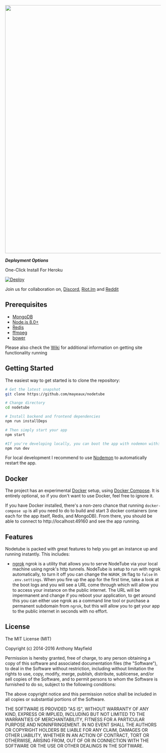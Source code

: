 <img src="https://user-images.githubusercontent.com/7200471/71605820-40db7880-2b29-11ea-8fa0-b8628cfd55ad.png" width="800" >

***Deployment Options***

One-Click Install For Heroku

[![Deploy](https://www.herokucdn.com/deploy/button.png)](https://heroku.com/deploy?template=https://github.com/mayeaux/nodetube)

Join us for collaboration on, [Discord](https://discord.gg/ejGah8H), [Riot.Im](https://riot.im/app/#/room/#nodetube:matrix.org) and [Reddit](https://reddit.com/r/nodetube)

Prerequisites
-------------

- [MongoDB](https://www.mongodb.org/downloads)
- [Node.js 8.0+](https://nodejs.org/en/download/)
- [Redis](https://redis.io/download)
- [ffmpeg](https://www.ffmpeg.org/download.html)
- [bower](https://bower.io/#install-bower)

Please also check the [Wiki](https://github.com/mayeaux/nodetube/wiki) for additional information on getting site functionality running

Getting Started
---------------

The easiest way to get started is to clone the repository:

```bash
# Get the latest snapshot
git clone https://github.com/mayeaux/nodetube

# Change directory
cd nodetube

# Install backend and frontend dependencies
npm run installDeps

# Then simply start your app
npm start

#If you're developing locally, you can boot the app with nodemon with:
npm run dev
```

For local development I recommend to use [Nodemon](https://github.com/remy/nodemon) to automatically restart the app.



Docker
------

The project has an experimental [Docker](https://www.docker.com/what-docker) setup, using [Docker Compose](https://docs.docker.com/compose/overview/).  It is entirely optional, so if you don't want to use Docker, feel free to ignore it.

If you have Docker installed, there's a non-zero chance that running `docker-compose up` is all you need to do to build and start 3 docker containers (one each for the app itself, Redis, and MongoDB). From there, you should be able to connect to http://localhost:49160 and see the app running.

Features
-----------------
Nodetube is packed with great features to help you get an instance up and running instantly. This includes:

- [ngrok](https://www.https://ngrok.com) ngrok is a utility that allows you to serve NodeTube via your local machine using ngrok's http tunnels. NodeTube is setup to run with ngrok automatically, to turn it off you can change the `NGROK_ON` flag to `false` in `.env.settings`. When you fire up the app for the first time, take a look at the boot logs and you will see a URL come through which will allow you to access your instance on the public internet. The URL will be impermanent and change if you reboot your application, to get around this you can either use ngrok as a command line tool or purchase a permanent subdomain from `ngrok`, but this will allow you to get your app to the public internet in seconds with no effort.











License
-------

The MIT License (MIT)

Copyright (c) 2014-2016 Anthony Mayfield

Permission is hereby granted, free of charge, to any person obtaining a copy of this software and associated documentation files (the "Software"), to deal in the Software without restriction, including without limitation the rights to use, copy, modify, merge, publish, distribute, sublicense, and/or sell copies of the Software, and to permit persons to whom the Software is furnished to do so, subject to the following conditions:

The above copyright notice and this permission notice shall be included in all copies or substantial portions of the Software.

THE SOFTWARE IS PROVIDED "AS IS", WITHOUT WARRANTY OF ANY KIND, EXPRESS OR IMPLIED, INCLUDING BUT NOT LIMITED TO THE WARRANTIES OF MERCHANTABILITY, FITNESS FOR A PARTICULAR PURPOSE AND NONINFRINGEMENT. IN NO EVENT SHALL THE AUTHORS OR COPYRIGHT HOLDERS BE LIABLE FOR ANY CLAIM, DAMAGES OR OTHER LIABILITY, WHETHER IN AN ACTION OF CONTRACT, TORT OR OTHERWISE, ARISING FROM, OUT OF OR IN CONNECTION WITH THE SOFTWARE OR THE USE OR OTHER DEALINGS IN THE SOFTWARE.
